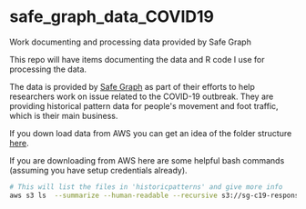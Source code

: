 # safe_graph_data_COVID19
Work documenting and processing data provided by Safe Graph

This repo will have items documenting the data and R code I use for processing the data.

The data is provided by [Safe Graph](www.safegraph.com)  as part of their efforts to help researchers work on issue related to the COVID-19 outbreak. They are providing historical pattern data for people's movement and foot traffic, which is their main business.

If you down load data from AWS you can get an idea of the folder structure [here](https://github.com/ogletrees/safe_graph_data_COVID19/blob/master/file_structure_SafeGraph_AWS_20200327.txt).

If you are downloading from AWS here are some helpful bash commands (assuming you have setup credentials already).

``` bash
# This will list the files in 'historicpatterns' and give more info
aws s3 ls  --summarize --human-readable --recursive s3://sg-c19-response/historicpatterns/ --profile safegraph
```
